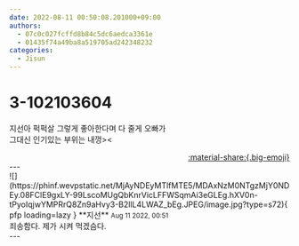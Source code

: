 ```yaml
---
date: 2022-08-11 00:50:08.201000+09:00
authors:
  - 07c0c027fcffd8b84c5dc6aedca3361e
  - 01435f74a49ba8a519705ad242348232
categories:
  - Jisun
---
```


# 3-102103604

<div class="post-container" markdown="1">
<div class="content-container md-sidebar__scrollwrap" markdown="1">

지선아 퍽퍽살 그렇게 좋아한다며 다 줄게 오빠가<br>그대신 인기있는 부위는 내껑&gt;&lt;

</div>
</div>

<div style="text-align: right;" markdown="1">
<a href="https://weverse.io/fromis9/fanpost/3-102103604" style="text-align: right;">:material-share:{.big-emoji}</a>
</div>
---

<div class="comments-container md-sidebar__scrollwrap" markdown="1">
<div class="comment" markdown="1">
<div class='id-container' markdown="1">
![](https://phinf.wevpstatic.net/MjAyNDEyMTlfMTE5/MDAxNzM0NTgzMjY0NDEy.08FClE9gxLY-99LscoMUgQbKnrVicLFFWSqmAi3eGLEg.hXV0n-tPyoIqjwYMPRrQ8Zn9aHvy3-B2llL4LWAZ_bEg.JPEG/image.jpg?type=s72){ pfp loading=lazy }
**<span class="artist">지선</span>** <small>Aug 11 2022, 00:51</small><br>
</div>
<div class='comment-body' markdown="1">
죄송함다. 제가 시켜 먹겠슴다.
</div>
</div>
</div>
---

